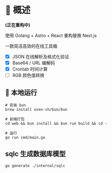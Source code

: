 # 💬 概述

**(正在重构中)**

使用 Golang + Astro + React 重构替换 Next.js

一款简洁高效的在线工具箱

- [x] JSON 在线解析及格式化验证
- [x] Base64 / URL 编解码
- [x] Crontab 时间计算
- [ ] RGB 颜色值转换

## 🚀 本地运行

```shell
# 安装 bun
brew install oven-sh/bun/bun

# 前端打包
cd web && bun install && bun run build && cd -

# 运行
go run cmd/main.go
```

## sqlc 生成数据库模型

```shell
go generate ./internal/sqlc
```